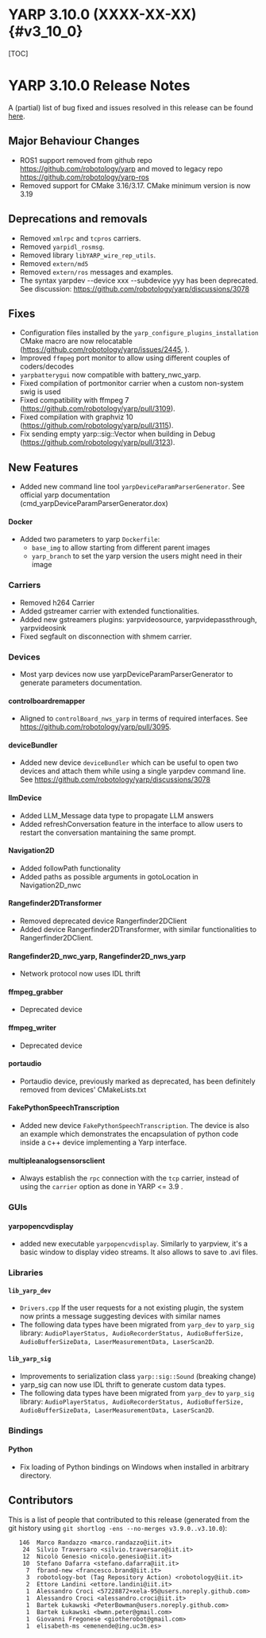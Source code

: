 YARP 3.10.0 (XXXX-XX-XX)                                                {#v3_10_0}
=============

[TOC]

YARP 3.10.0 Release Notes
==============

A (partial) list of bug fixed and issues resolved in this release can be found
[here](https://github.com/robotology/yarp/issues?q=label%3A%22Fixed+in%3A+YARP+v3.10.0%22).

Major Behaviour Changes
---------------------------------

* ROS1 support removed from github repo https://github.com/robotology/yarp and moved to legacy repo https://github.com/robotology/yarp-ros
* Removed support for CMake 3.16/3.17. CMake minimum version is now 3.19

Deprecations and removals
---------------------------------
* Removed `xmlrpc` and `tcpros` carriers.
* Removed `yarpidl_rosmsg`.
* Removed library `libYARP_wire_rep_utils`.
* Removed `extern/md5`
* Removed `extern/ros` messages and examples.
* The syntax yarpdev --device xxx --subdevice yyy has been deprecated. See discussion: https://github.com/robotology/yarp/discussions/3078

Fixes
-----

* Configuration files installed by the `yarp_configure_plugins_installation` CMake macro are now relocatable (https://github.com/robotology/yarp/issues/2445, ).
* Improved `ffmpeg` port monitor to allow using different couples of coders/decodes
* `yarpbatterygui` now compatible with battery_nwc_yarp.
* Fixed compilation of portmonitor carrier when a custom non-system swig is used
* Fixed compatibility with ffmpeg 7 (https://github.com/robotology/yarp/pull/3109).
* Fixed compilation with graphviz 10 (https://github.com/robotology/yarp/pull/3115).
* Fix sending empty yarp::sig::Vector when building in Debug (https://github.com/robotology/yarp/pull/3123).

New Features
------------

* Added new command line tool `yarpDeviceParamParserGenerator`. See official yarp documentation (cmd_yarpDeviceParamParserGenerator.dox)


#### Docker
* Added two parameters to yarp `Dockerfile`:
  * `base_img` to allow starting from different parent images
  * `yarp_branch` to set the yarp version the users might need in their image

### Carriers

* Removed h264 Carrier
* Added gstreamer carrier with extended functionalities.
* Added new gstreamers plugins: yarpvideosource, yarpvidepassthrough, yarpvideosink
* Fixed segfault on disconnection with shmem carrier.

### Devices

* Most yarp devices now use yarpDeviceParamParserGenerator to generate parameters documentation.

#### controlboardremapper

* Aligned to `controlBoard_nws_yarp` in terms of required interfaces. See https://github.com/robotology/yarp/pull/3095.

#### deviceBundler

* Added new device `deviceBundler` which can be useful to open two devices and attach them while using a single yarpdev command line.
  See https://github.com/robotology/yarp/discussions/3078

#### llmDevice

* Added LLM_Message data type to propagate LLM answers
* Added refreshConversation feature in the interface to allow users to restart the conversation mantaining the same prompt.

#### Navigation2D

* Added followPath functionality
* Added paths as possible arguments in gotoLocation in Navigation2D_nwc

#### Rangefinder2DTransformer

* Removed deprecated device Rangerfinder2DClient
* Added device Rangerfinder2DTransformer, with similar functionalities to Rangerfinder2DClient.

#### Rangefinder2D_nwc_yarp, Rangefinder2D_nws_yarp

* Network protocol now uses IDL thrift

#### ffmpeg_grabber

* Deprecated device

#### ffmpeg_writer

* Deprecated device

#### portaudio

* Portaudio device, previously marked as deprecated, has been definitely removed from devices' CMakeLists.txt

#### FakePythonSpeechTranscription

* Added new device `FakePythonSpeechTranscription`. The device is also an example which demonstrates the encapsulation of python code inside a c++ device implementing a Yarp interface.

#### multipleanalogsensorsclient

* Always establish the `rpc` connection with the `tcp` carrier, instead of using the `carrier` option as done in YARP <= 3.9 .

### GUIs

#### yarpopencvdisplay

* added new executable `yarpopencvdisplay`. Similarly to yarpview, it's a basic window to display video streams. It also allows to save to .avi files.

### Libraries

#### `lib_yarp_dev`

* `Drivers.cpp` If the user requests for a not existing plugin, the system now prints a message suggesting devices with similar names
* The following data types have been migrated from `yarp_dev` to `yarp_sig` library: `AudioPlayerStatus, AudioRecorderStatus, AudioBufferSize, AudioBufferSizeData, LaserMeasurementData, LaserScan2D`.

#### `lib_yarp_sig`

* Improvements to serialization class `yarp::sig::Sound` (breaking change)
* yarp_sig can now use IDL thrift to generate custom data types.
* The following data types have been migrated from `yarp_dev` to `yarp_sig` library: `AudioPlayerStatus, AudioRecorderStatus, AudioBufferSize, AudioBufferSizeData, LaserMeasurementData, LaserScan2D`.

### Bindings

#### Python

* Fix loading of Python bindings on Windows when installed in arbitrary directory.

Contributors
------------

This is a list of people that contributed to this release (generated from the
git history using `git shortlog -ens --no-merges v3.9.0..v3.10.0`):

```
   146	Marco Randazzo <marco.randazzo@iit.it>
    24	Silvio Traversaro <silvio.traversaro@iit.it>
    12	Nicolò Genesio <nicolo.genesio@iit.it>
    10	Stefano Dafarra <stefano.dafarra@iit.it>
     7	fbrand-new <francesco.brand@iit.it>
     3	robotology-bot (Tag Repository Action) <robotology@iit.it>
     2	Ettore Landini <ettore.landini@iit.it>
     1	Alessandro Croci <57228872+xela-95@users.noreply.github.com>
     1	Alessandro Croci <alessandro.croci@iit.it>
     1	Bartek Łukawski <PeterBowman@users.noreply.github.com>
     1	Bartek Łukawski <bwmn.peter@gmail.com>
     1	Giovanni Fregonese <giotherobot@gmail.com>
     1	elisabeth-ms <emenende@ing.uc3m.es>
```
